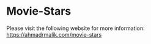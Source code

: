 # Movie-Stars

Please visit the following website for more information:
https://ahmadrmalik.com/movie-stars
